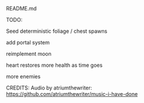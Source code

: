 README.md

TODO:

Seed deterministic foliage / chest spawns

add portal system

reimplement moon

heart restores more health as time goes

more enemies


CREDITS:
Audio by atriumthewriter: https://github.com/atriumthewriter/music-i-have-done
